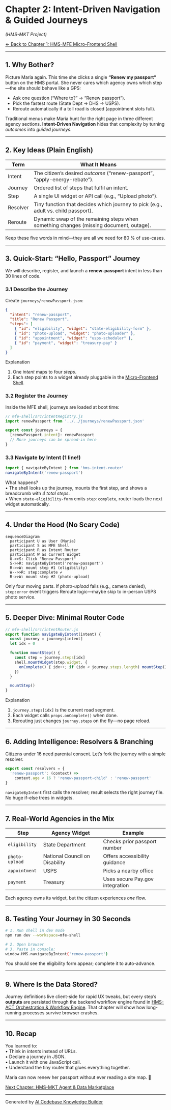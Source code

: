 # Chapter 2: Intent-Driven Navigation & Guided Journeys

*(HMS-MKT Project)*  

[← Back to Chapter&nbsp;1: HMS-MFE Micro-Frontend Shell](01_hms_mfe_micro_frontend_shell_.md)

---

## 1. Why Bother?  
Picture Maria again. This time she clicks a single **“Renew my passport”** button on the HMS portal. She never cares which agency owns which step—the site should behave like a GPS:  

* Ask one question (“Where to?” → “Renew passport”).  
* Pick the fastest route (State Dept → DHS → USPS).  
* Reroute automatically if a toll road is closed (appointment slots full).  

Traditional menus make Maria hunt for the right page in three different agency sections. **Intent-Driven Navigation** hides that complexity by turning *outcomes* into *guided journeys*.

---

## 2. Key Ideas (Plain English)

| Term | What It Means |
|------|---------------|
| Intent | The citizen’s desired *outcome* (“renew-passport”, “apply-energy-rebate”). |
| Journey | Ordered list of steps that fulfil an intent. |
| Step | A single UI widget or API call (e.g., “Upload photo”). |
| Resolver | Tiny function that decides which journey to pick (e.g., adult vs. child passport). |
| Reroute | Dynamic swap of the remaining steps when something changes (missing document, outage). |

Keep these five words in mind—they are all we need for 80 % of use-cases.

---

## 3. Quick-Start: “Hello, Passport” Journey

We will describe, register, and launch a **renew-passport** intent in less than 30 lines of code.

### 3.1 Describe the Journey  
Create `journeys/renewPassport.json`:

```json
{
  "intent": "renew-passport",
  "title": "Renew Passport",
  "steps": [
    { "id": "eligibility", "widget": "state-eligibility-form" },
    { "id": "photo-upload", "widget": "photo-uploader" },
    { "id": "appointment", "widget": "usps-scheduler" },
    { "id": "payment", "widget": "treasury-pay" }
  ]
}
```

Explanation  
1. One *intent* maps to four *steps*.  
2. Each step points to a widget already pluggable in the [Micro-Frontend Shell](01_hms_mfe_micro_frontend_shell_.md).  

### 3.2 Register the Journey  
Inside the MFE shell, journeys are loaded at boot time:

```js
// mfe-shell/src/intentRegistry.js
import renewPassport from '../../journeys/renewPassport.json'

export const journeys = {
  [renewPassport.intent]: renewPassport
  // More journeys can be spread-in here
}
```

### 3.3 Navigate by Intent (1 line!)  

```js
import { navigateByIntent } from 'hms-intent-router'
navigateByIntent('renew-passport')
```

What happens?  
• The shell looks up the journey, mounts the first step, and shows a breadcrumb with *4 total steps*.  
• When `state-eligibility-form` emits `step:complete`, router loads the next widget automatically.

---

## 4. Under the Hood (No Scary Code)

```mermaid
sequenceDiagram
  participant U as User (Maria)
  participant S as MFE Shell
  participant R as Intent Router
  participant W as Current Widget
  U->>S: Click "Renew Passport"
  S->>R: navigateByIntent('renew-passport')
  R->>W: mount step #1 (eligibility)
  W-->>R: step:complete ✔
  R->>W: mount step #2 (photo-upload)
```

Only four moving parts. If *photo-upload* fails (e.g., camera denied), `step:error` event triggers Reroute logic—maybe skip to in-person USPS photo service.

---

## 5. Deeper Dive: Minimal Router Code

```js
// mfe-shell/src/intentRouter.js
export function navigateByIntent(intent) {
  const journey = journeys[intent]
  let idx = 0

  function mountStep() {
    const step = journey.steps[idx]
    shell.mountWidget(step.widget, {
      onComplete() { idx++; if (idx < journey.steps.length) mountStep() }
    })
  }

  mountStep()
}
```

Explanation  
1. `journey.steps[idx]` is the current road segment.  
2. Each widget calls `props.onComplete()` when done.  
3. Rerouting just changes `journey.steps` on the fly—no page reload.

---

## 6. Adding Intelligence: Resolvers & Branching

Citizens under 16 need parental consent. Let’s fork the journey with a simple resolver.

```js
export const resolvers = {
  'renew-passport': (context) =>
    context.age < 16 ? 'renew-passport-child' : 'renew-passport'
}
```

`navigateByIntent` first calls the resolver; result selects the right journey file. No huge if-else trees in widgets.

---

## 7. Real-World Agencies in the Mix

Step | Agency Widget | Example
-----|---------------|--------
`eligibility` | State Department | Checks prior passport number
`photo-upload` | National Council on Disability | Offers accessibility guidance
`appointment` | USPS | Picks a nearby office
`payment` | Treasury | Uses secure Pay.gov integration

Each agency owns its widget, but the citizen experiences *one* flow.

---

## 8. Testing Your Journey in 30 Seconds

```bash
# 1. Run shell in dev mode
npm run dev --workspace=mfe-shell

# 2. Open browser
# 3. Paste in console:
window.HMS.navigateByIntent('renew-passport')
```

You should see the eligibility form appear; complete it to auto-advance.

---

## 9. Where Is the Data Stored?  
Journey definitions live client-side for rapid UX tweaks, but every step’s **outputs** are persisted through the backend workflow engine found in [HMS-ACT Orchestration & Workflow Engine](08_hms_act_orchestration___workflow_engine_.md). That chapter will show how long-running processes survive browser crashes.

---

## 10. Recap

You learned to:  
• Think in *intents* instead of URLs.  
• Declare a journey in JSON.  
• Launch it with one JavaScript call.  
• Understand the tiny router that glues everything together.

Maria can now renew her passport without ever reading a site map. 🎉

[Next Chapter: HMS-MKT Agent & Data Marketplace](03_hms_mkt_agent___data_marketplace_.md)

---

Generated by [AI Codebase Knowledge Builder](https://github.com/The-Pocket/Tutorial-Codebase-Knowledge)